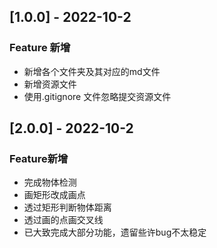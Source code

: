 ## [1.0.0] - 2022-10-2

### Feature 新增 

+ 新增各个文件夹及其对应的md文件
+ 新增资源文件
+ 使用.gitignore ⽂件忽略提交资源文件

## [2.0.0] - 2022-10-2

### Feature新增

* 完成物体检测
* 画矩形改成画点
* 透过矩形判断物体距离
* 透过画的点画交叉线
* 已大致完成大部分功能，遗留些许bug不太稳定